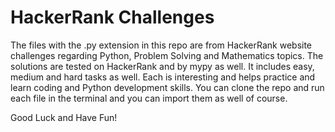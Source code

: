 # HackerRank Challenges

The files with the .py extension in this repo are from HackerRank website challenges regarding Python, Problem Solving and Mathematics topics. The solutions are tested on HackerRank and by mypy as well. It includes easy, medium and hard tasks as well. Each is interesting and helps practice and learn coding and Python development skills. You can clone the repo and run each file in the terminal and you can import them as well of course.

Good Luck and Have Fun!


